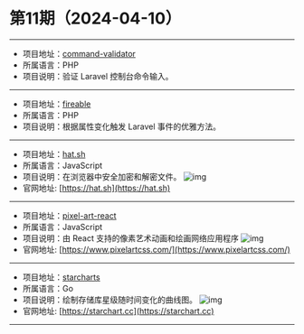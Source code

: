 # 第11期（2024-04-10）

---
- 项目地址：[command-validator](https://github.com/cerbero90/command-validator)
- 所属语言：PHP
- 项目说明：验证 Laravel 控制台命令输入。
---
- 项目地址：[fireable](https://github.com/envant/fireable)
- 所属语言：PHP
- 项目说明：根据属性变化触发 Laravel 事件的优雅方法。
---
- 项目地址：[hat.sh](https://github.com/sh-dv/hat.sh)
- 所属语言：JavaScript
- 项目说明：在浏览器中安全加密和解密文件。
![img](/weekly/static/images/2024-04-10/1712742267.png)
- 官网地址: [https://hat.sh](https://hat.sh)
---
- 项目地址：[pixel-art-react](https://github.com/jvalen/pixel-art-react)
- 所属语言：JavaScript
- 项目说明：由 React 支持的像素艺术动画和绘画网络应用程序
![img](/weekly/static/images/2024-04-10/1712758691.png)
- 官网地址: [https://www.pixelartcss.com/](https://www.pixelartcss.com/)
---
- 项目地址：[starcharts](https://github.com/caarlos0/starcharts)
- 所属语言：Go
- 项目说明：绘制存储库星级随时间变化的曲线图。
![img](/weekly/static/images/2024-04-10/1712759119.png)
- 官网地址: [https://starchart.cc](https://starchart.cc)
---